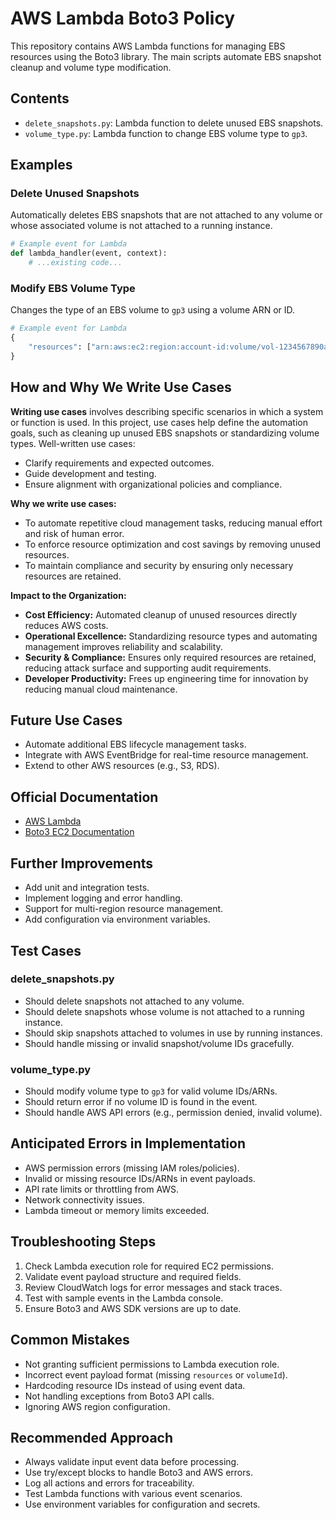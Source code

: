 
# AWS Lambda Boto3 Policy

This repository contains AWS Lambda functions for managing EBS resources using the Boto3 library. The main scripts automate EBS snapshot cleanup and volume type modification.

## Contents

- `delete_snapshots.py`: Lambda function to delete unused EBS snapshots.
- `volume_type.py`: Lambda function to change EBS volume type to `gp3`.

## Examples

### Delete Unused Snapshots

Automatically deletes EBS snapshots that are not attached to any volume or whose associated volume is not attached to a running instance.

```python
# Example event for Lambda
def lambda_handler(event, context):
	# ...existing code...
```

### Modify EBS Volume Type

Changes the type of an EBS volume to `gp3` using a volume ARN or ID.

```python
# Example event for Lambda
{
	"resources": ["arn:aws:ec2:region:account-id:volume/vol-1234567890abcdef0"]
}
```

## How and Why We Write Use Cases

**Writing use cases** involves describing specific scenarios in which a system or function is used. In this project, use cases help define the automation goals, such as cleaning up unused EBS snapshots or standardizing volume types. Well-written use cases:

- Clarify requirements and expected outcomes.
- Guide development and testing.
- Ensure alignment with organizational policies and compliance.

**Why we write use cases:**

- To automate repetitive cloud management tasks, reducing manual effort and risk of human error.
- To enforce resource optimization and cost savings by removing unused resources.
- To maintain compliance and security by ensuring only necessary resources are retained.

**Impact to the Organization:**

- **Cost Efficiency:** Automated cleanup of unused resources directly reduces AWS costs.
- **Operational Excellence:** Standardizing resource types and automating management improves reliability and scalability.
- **Security & Compliance:** Ensures only required resources are retained, reducing attack surface and supporting audit requirements.
- **Developer Productivity:** Frees up engineering time for innovation by reducing manual cloud maintenance.

## Future Use Cases

- Automate additional EBS lifecycle management tasks.
- Integrate with AWS EventBridge for real-time resource management.
- Extend to other AWS resources (e.g., S3, RDS).

## Official Documentation

- [AWS Lambda](https://docs.aws.amazon.com/lambda/latest/dg/welcome.html)
- [Boto3 EC2 Documentation](https://boto3.amazonaws.com/v1/documentation/api/latest/reference/services/ec2.html)

## Further Improvements

- Add unit and integration tests.
- Implement logging and error handling.
- Support for multi-region resource management.
- Add configuration via environment variables.

## Test Cases

### delete_snapshots.py
- Should delete snapshots not attached to any volume.
- Should delete snapshots whose volume is not attached to a running instance.
- Should skip snapshots attached to volumes in use by running instances.
- Should handle missing or invalid snapshot/volume IDs gracefully.

### volume_type.py
- Should modify volume type to `gp3` for valid volume IDs/ARNs.
- Should return error if no volume ID is found in the event.
- Should handle AWS API errors (e.g., permission denied, invalid volume).

## Anticipated Errors in Implementation

- AWS permission errors (missing IAM roles/policies).
- Invalid or missing resource IDs/ARNs in event payloads.
- API rate limits or throttling from AWS.
- Network connectivity issues.
- Lambda timeout or memory limits exceeded.

## Troubleshooting Steps

1. Check Lambda execution role for required EC2 permissions.
2. Validate event payload structure and required fields.
3. Review CloudWatch logs for error messages and stack traces.
4. Test with sample events in the Lambda console.
5. Ensure Boto3 and AWS SDK versions are up to date.

## Common Mistakes

- Not granting sufficient permissions to Lambda execution role.
- Incorrect event payload format (missing `resources` or `volumeId`).
- Hardcoding resource IDs instead of using event data.
- Not handling exceptions from Boto3 API calls.
- Ignoring AWS region configuration.

## Recommended Approach

- Always validate input event data before processing.
- Use try/except blocks to handle Boto3 and AWS errors.
- Log all actions and errors for traceability.
- Test Lambda functions with various event scenarios.
- Use environment variables for configuration and secrets.
